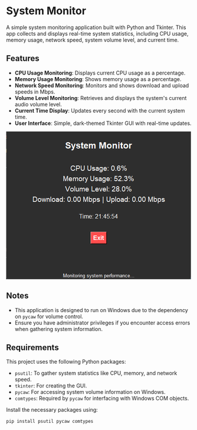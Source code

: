 # System Monitor

A simple system monitoring application built with Python and Tkinter. This app collects and displays real-time system statistics, including CPU usage, memory usage, network speed, system volume level, and current time.

## Features

- **CPU Usage Monitoring**: Displays current CPU usage as a percentage.
- **Memory Usage Monitoring**: Shows memory usage as a percentage.
- **Network Speed Monitoring**: Monitors and shows download and upload speeds in Mbps.
- **Volume Level Monitoring**: Retrieves and displays the system's current audio volume level.
- **Current Time Display**: Updates every second with the current system time.
- **User Interface**: Simple, dark-themed Tkinter GUI with real-time updates.

![System Monitor Screenshot](Screenshot.png)

## Notes

- This application is designed to run on Windows due to the dependency on `pycaw` for volume control.
- Ensure you have administrator privileges if you encounter access errors when gathering system information.

## Requirements

This project uses the following Python packages:

- `psutil`: To gather system statistics like CPU, memory, and network speed.
- `tkinter`: For creating the GUI.
- `pycaw`: For accessing system volume information on Windows.
- `comtypes`: Required by `pycaw` for interfacing with Windows COM objects.

Install the necessary packages using:

```bash
pip install psutil pycaw comtypes

